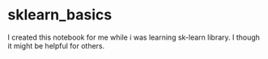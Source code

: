 # sklearn_basics
I created this notebook for me while i was learning sk-learn library. I though it might be helpful for others.
